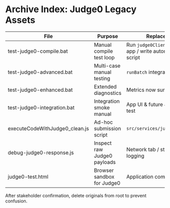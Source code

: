 # Archive Index: Judge0 Legacy Assets

| File | Purpose | Replace With |
|------|---------|--------------|
| test-judge0-compile.bat | Manual compile test loop | Run `judge0Client.runOnce` in app / write automated test script | 
| test-judge0-advanced.bat | Multi-case manual testing | `runBatch` integration | 
| test-judge0-enhanced.bat | Extended diagnostics | Metrics now surfaced in UI | 
| test-judge0-integration.bat | Integration smoke manual | App UI & future Jest/Vitest test | 
| executeCodeWithJudge0_clean.js | Ad-hoc submission script | `src/services/judge0Client.js` | 
| debug-judge0-response.js | Inspect raw Judge0 payloads | Network tab / structured logging | 
| judge0-test.html | Browser sandbox for Judge0 | Application compiler page |

After stakeholder confirmation, delete originals from root to prevent confusion.
